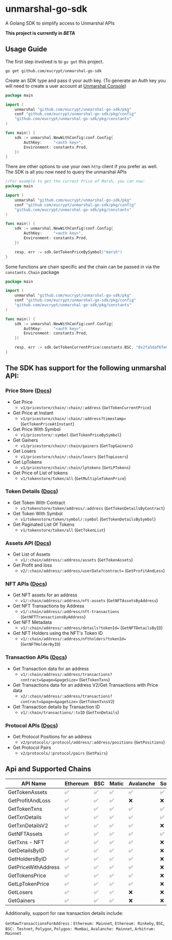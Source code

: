 # unmarshal-go-sdk

A Golang SDK to simplify access to Unmarshal APIs

**This project is currently in *BETA***

## Usage Guide

The first step involved is to `go get` this project.

```shell
go get github.com/eucrypt/unmarshal-go-sdk
```

Create an SDK type and pass it your auth key. (To generate an Auth key you will need to create a user account
at [Unmarshal Console](https://console.unmarshal.io))

```go
package main

import (
	unmarshal "github.com/eucrypt/unmarshal-go-sdk/pkg"
	conf "github.com/eucrypt/unmarshal-go-sdk/pkg/config"
	"github.com/eucrypt/unmarshal-go-sdk/pkg/constants"
)

func main() {
	sdk := unmarshal.NewWithConfig(conf.Config{
		AuthKey:     "<auth key>",
		Environment: constants.Prod,
	})
}
```

There are other options to use your own `http` client if you prefer as well. The SDK is all you now need to query the
unmarshal APIs

```go
//For example to get the current Price of Marsh, you can now:
package main

import (
	unmarshal "github.com/eucrypt/unmarshal-go-sdk/pkg"
	conf "github.com/eucrypt/unmarshal-go-sdk/pkg/config"
	"github.com/eucrypt/unmarshal-go-sdk/pkg/constants"
)

func main() {
	sdk := unmarshal.NewWithConfig(conf.Config{
		AuthKey:     "<auth key>",
		Environment: constants.Prod,
	})

	resp, err := sdk.GetTokenPriceBySymbol("marsh")
}

```

Some functions are chain specific and the chain can be passed in via the `constants.Chain` package

```go
package main

import (
	unmarshal "github.com/eucrypt/unmarshal-go-sdk/pkg"
	conf "github.com/eucrypt/unmarshal-go-sdk/pkg/config"
	"github.com/eucrypt/unmarshal-go-sdk/pkg/constants"
)

func main() {
	sdk := unmarshal.NewWithConfig(conf.Config{
		AuthKey:     "<auth key>",
		Environment: constants.Prod,
	})

	resp, err := sdk.GetTokenCurrentPrice(constants.BSC, "0x2fa5daf6fe0708fbd63b1a7d1592577284f52256")
}

```

## The SDK has support for the following unmarshal API:

### Price Store ([Docs](https://docs.unmarshal.io/openapi/core/tag/Price-Store/))

- Get Price
    - `v1/pricestore/chain/:chain/:address` (`GetTokenCurrentPrice`)
- Get Price at Instant
    - `v1/pricestore/chain/:chain/:address?timestamp=` (`GetTokenPriceAtInstant`)
- Get Price With Symbol
    - `v1/pricestore/:symbol` (`GetTokenPriceBySymbol`)
- Get Gainers
    - `v1/pricestore/chain/:chain/gainers` (`GetTopGainers`)
- Get Losers
    - `v1/pricestore/chain/:chain/losers` (`GetTopLosers`)
- Get LpTokens
    - `v1/pricestore/chain/:chain/lptokens` (`GetLPTokens`)
- Get Price of List of tokens
    - `v1/tokenstore/token/all` (`GetMultipleTokenPrice`)

### Token Details ([Docs](https://docs.unmarshal.io/openapi/core/tag/Token-Store/))

- Get Token With Contract
    - `v1/tokenstore/token/address/:address` (`GetTokenDetailsByContract`)
- Get Token With Symbol
    - `v1/tokenstore/token/symbol/:symbol` (`GetTokenDetailsBySymbol`)
- Get Paginated List Of Tokens
    - `v1/tokenstore/token/all` (`GetTokenList`)

### Assets API ([Docs](https://docs.unmarshal.io/openapi/core/tag/Wallet-APIs/))

- Get List of Assets
    - `v1/:chain/address/:address/assets` (`GetTokenAssets`)
- Get Profit and loss
    - `v2/:chain/address/:address/userData?contract=` (`GetProfitAndLoss`)

### NFT APIs ([Docs](https://docs.unmarshal.io/openapi/core/tag/NFTs/))

- Get NFT assets for an address
    - `v1/:chain/address/:address/nft-assets` (`GetNFTAssetsByAddress`)
- Get NFT Transactions by Address
    - `v1/:chain/address/:address/nft-transactions` (`GetNFTTransactionsByAddress`)
- Get NFT Metadata
    - `v1/:chain/address/:address/details?tokenId=` (`GetNFTDetailsByID`)
- Get NFT Holders using the NFT's Token ID
    - `v1/:chain/address/:address/nftholders?tokenId=` (`GetNFTHolderByID`)

### Transaction APIs ([Docs](https://docs.unmarshal.io/openapi/core/tag/Wallet-APIs/#tag/Wallet-APIs/operation/transaction-history-v-1))

- Get Transaction data for an address
    - `v1/:chain/address/:address/transactions?contract=&page=&pageSize=` (`GetTokenTxns`)
- Get Transactions data for an address V2/Get Transactions with Price data
    - `v2/:chain/address/:address/transactions?contract=&page=&pageSize=` (`GetTokenTxnsV2`)
- Get Transaction details by Transaction ID
    - `v1/:chain/transactions/:txID` (`GetTxnDetails`)

### Protocol APIs ([Docs](https://docs.unmarshal.io/openapi/core/tag/Price-Store/#tag/Price-Store/operation/price-for-lp-tokens))

- Get Protocol Positions for an address
    - `v2/protocols/:protocol/address/:address/positions` (`GetPositions`)
- Get Protocol Pairs
    - `v2/protocols/:protocol/pairs` (`GetPairs`)

## Api and Supported Chains

<table>
  <thead>
    <tr>
      <th>API Name</th>
      <th>Ethereum</th>
      <th>BSC</th>
      <th>Matic</th>
      <th>Avalanche</th>
      <th>Solana</th>
      <th>XDC</th>
      <th>Zilliqa</th>
      <th>Huobi</th>
      <th>Arbitrum</th>
    </tr>
  </thead>
  <tbody>
    <tr>
      <td>GetTokenAssets</td>
      <td>✅</td>
      <td>✅</td>
      <td>✅</td>
      <td>✅</td>
      <td>✅</td>
      <td>✅</td>
      <td>✅</td>
      <td>✅</td>
      <td>✅</td>
    </tr>
    <tr>
      <td>GetProfitAndLoss</td>
      <td>✅</td>
      <td>✅</td>
      <td>✅</td>
      <td>❌</td>
      <td>❌</td>
      <td>❌</td>
      <td>❌</td>
      <td>❌</td>
      <td>❌</td>
    </tr>
    <tr>
      <td>GetTokenTxns</td>
      <td>✅</td>
      <td>✅</td>
      <td>✅</td>
      <td>✅</td>
      <td>✅</td>
      <td>✅</td>
      <td>✅</td>
      <td>❌</td>
      <td>✅</td>
    </tr>
    <tr>
      <td>GetTxnDetails</td>
      <td>✅</td>
      <td>✅</td>
      <td>✅</td>
      <td>✅</td>
      <td>✅</td>
      <td>✅</td>
      <td>❌</td>
      <td>❌</td>
      <td>✅</td>
    </tr>
    <tr>
      <td>GetTxnDetailsV2</td>
      <td>✅</td>
      <td>✅</td>
      <td>✅</td>
      <td>✅</td>
      <td>❌</td>
      <td>✅</td>
      <td>❌</td>
      <td>❌</td>
      <td>✅</td>
    </tr>
    <tr>
      <td>GetNFTAssets</td>
      <td>✅</td>
      <td>✅</td>
      <td>✅</td>
      <td>✅</td>
      <td>✅</td>
      <td>❌</td>
      <td>❌</td>
      <td>❌</td>
      <td>❌</td>
    </tr>
    <tr>
      <td>GetTxns - NFT</td>
      <td>✅</td>
      <td>✅</td>
      <td>✅</td>
      <td>✅</td>
      <td>❌</td>
      <td>❌</td>
      <td>❌</td>
      <td>❌</td>
      <td>❌</td>
    </tr>
    <tr>
      <td>GetDetailsByID</td>
      <td>✅</td>
      <td>✅</td>
      <td>✅</td>
      <td>✅</td>
      <td>❌</td>
      <td>❌</td>
      <td>❌</td>
      <td>❌</td>
      <td>❌</td>
    </tr>
    <tr>
      <td>GetHoldersByID</td>
      <td>✅</td>
      <td>✅</td>
      <td>✅</td>
      <td>✅</td>
      <td>❌</td>
      <td>❌</td>
      <td>❌</td>
      <td>❌</td>
      <td>❌</td>
    </tr>
    <tr>
      <td>GetPriceWithAddress</td>
      <td>✅</td>
      <td>✅</td>
      <td>✅</td>
      <td>✅</td>
      <td>❌</td>
      <td>❌</td>
      <td>❌</td>
      <td>❌</td>
      <td>❌</td>
    </tr> 
    <tr>
      <td>GetTokensPrice</td>
      <td>✅</td>
      <td>✅</td>
      <td>✅</td>
      <td>✅</td>
      <td>❌</td>
      <td>❌</td>
      <td>❌</td>
      <td>❌</td>
      <td>❌</td>
    </tr>
    <tr>
      <td>GetLpTokenPrice</td>
      <td>✅</td>
      <td>✅</td>
      <td>✅</td>
      <td>✅</td>
      <td>❌</td>
      <td>❌</td>
      <td>❌</td>
      <td>❌</td>
      <td>❌</td>
    </tr>
    <tr>
      <td>GetLosers</td>
      <td>✅</td>
      <td>✅</td>
      <td>✅</td>
      <td>❌</td>
      <td>❌</td>
      <td>❌</td>
      <td>❌</td>
      <td>❌</td>
      <td>❌</td>
    </tr>
    <tr>
      <td>GetGainers</td>
      <td>✅</td>
      <td>✅</td>
      <td>✅</td>
      <td>❌</td>
      <td>❌</td>
      <td>❌</td>
      <td>❌</td>
      <td>❌</td>
      <td>❌</td>
    </tr>

  </tbody>
</table>

Additionally, support for raw transaction details include:

`GetRawTransactionsForAddress` : `Ethereum: Mainnet`, `Ethereum: Rinkeby`, `BSC`, `BSC: Testnet`, `Polygon`,
`Polygon: Mumbai`, `Avalanche: Mainnet`, `Arbitrum: Mainnet`